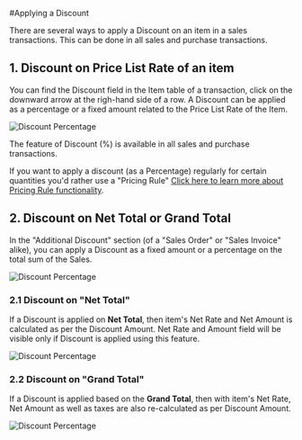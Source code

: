 <!-- add-breadcrumbs -->
#Applying a Discount

There are several ways to apply a Discount on an item in a sales transactions. This can be done in all sales and purchase transactions.

## 1. Discount on Price List Rate of an item

You can find the Discount field in the Item table of a transaction, click on the downward arrow at the righ-hand side of a row. A Discount can be applied as a percentage or a fixed amount related to the Price List Rate of the Item.

<img alt="Discount Percentage" class="screenshot" src="{{docs_base_url}}/assets/img/articles/discount-1.png">

The feature of Discount (%) is available in all sales and purchase transactions.

If you want to apply a discount (as a Percentage) regularly for certain quantities you'd rather use a "Pricing Rule" [Click here to learn more about Pricing Rule  functionality](/docs/user/manual/en/accounts/pricing-rule).

## 2. Discount on Net Total or Grand Total

In the "Additional Discount" section (of a "Sales Order" or "Sales Invoice" alike), you can apply a Discount as a fixed amount or a percentage on the total sum of the Sales.

<img alt="Discount Percentage" class="screenshot" src="{{docs_base_url}}/assets/img/articles/discount-2.png">

### 2.1 Discount on "Net Total"

If a Discount is applied on **Net Total**, then item's Net Rate and Net Amount is calculated as per the Discount Amount. Net Rate and Amount field will be visible only if Discount is applied using this feature.

<img alt="Discount Percentage" class="screenshot" src="{{docs_base_url}}/assets/img/articles/discount-on-net-total.png">

### 2.2 Discount on "Grand Total"

If a Discount is applied based on the **Grand Total**, then with item's Net Rate, Net Amount as well as taxes are also re-calculated as per Discount Amount.

<img alt="Discount Percentage" class="screenshot" src="{{docs_base_url}}/assets/img/articles/discount-on-grand-total.png">

<!-- markdown -->

